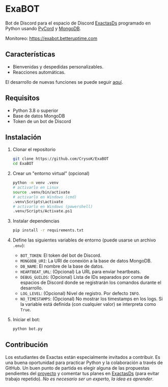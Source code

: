 # ExaBOT

Bot de Discord para el espacio de Discord [ExactasDs](https://dsc.gg/exactasds)
programado en Python usando
[PyCord](https://github.com/Pycord-Development/pycord) y
[MongoDB](https://www.mongodb.com/).

Monitoreo: <https://exabot.betteruptime.com>

## Características

- Bienvenidas y despedidas personalizables.
- Reacciones automáticas.

El desarrollo de nuevas funciones se puede seguir [aquí](https://github.com/users/CrysoK/projects/2).

## Requisitos

- Python 3.8 o superior
- Base de datos MongoDB
- Token de un bot de Discord

## Instalación

1. Clonar el repositorio

    ```bash
    git clone https://github.com/CrysoK/ExaBOT
    cd ExaBOT

2. Crear un "entorno virtual" (opcional)

    ```bash
    python -m venv .venv
    # activarlo en Linux
    source .venv/bin/activate
    # activarlo en Windows (cmd)
    .venv\Scripts\activate
    # activarlo en Windows (powershell)
    .venv/Scripts/Activate.ps1
    ```

3. Instalar dependencias

    ```bash
    pip install -r requirements.txt
    ```

4. Define las siguientes variables de entorno (puede usarse un archivo `.env`):
    - `BOT_TOKEN`: El token del bot de Discord.
    - `MONGODB_URI`: La URI de conexión a la base de datos MongoDB.
    - `DB_NAME`: El nombre de la base de datos.
    - `HEARTBEAT_URL`: (Opcional) La URL para enviar heartbeats.
    - `DEBUG_GUILDS`: (Opcional) Lista de IDs separados por coma de espacios de
      Discord donde se registrarán los comandos durante el desarrollo.
    - `LOG_LEVEL`: (Opcional) Nivel de registro. Por defecto `INFO`.
    - `NO_TIMESTAMPS`: (Opcional) No mostrar los timestamps en los logs. Si la
      variable está definida (con cualquier valor) se interpreta como `True`.

5. Iniciar el bot:

    ```bash
    python bot.py
    ```

## Contribución

Los estudiantes de Exactas están especialmente invitados a contribuir. Es una
buena oportunidad para practicar Python y la colaboración a través de GitHub. Un
buen punto de partida es elegir alguna de las propuestas pendientes del
[proyecto](https://github.com/users/CrysoK/projects/2) y comentar tus planes en
[ExactasDs](https://dsc.gg/exactasds) (para evitar trabajo repetido). *No es
necesario ser un experto, la idea es aprender*.
